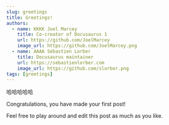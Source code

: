 ```yaml
---
slug: greetings
title: Greetings!
authors:
  - name: KKKK Joel Marcey
    title: Co-creator of Docusaurus 1
    url: https://github.com/JoelMarcey
    image_url: https://github.com/JoelMarcey.png
  - name: AAAA Sébastien Lorber
    title: Docusaurus maintainer
    url: https://sebastienlorber.com
    image_url: https://github.com/slorber.png
tags: [greetings]
---
```


哈哈哈哈哈


Congratulations, you have made your first post!

Feel free to play around and edit this post as much as you like.